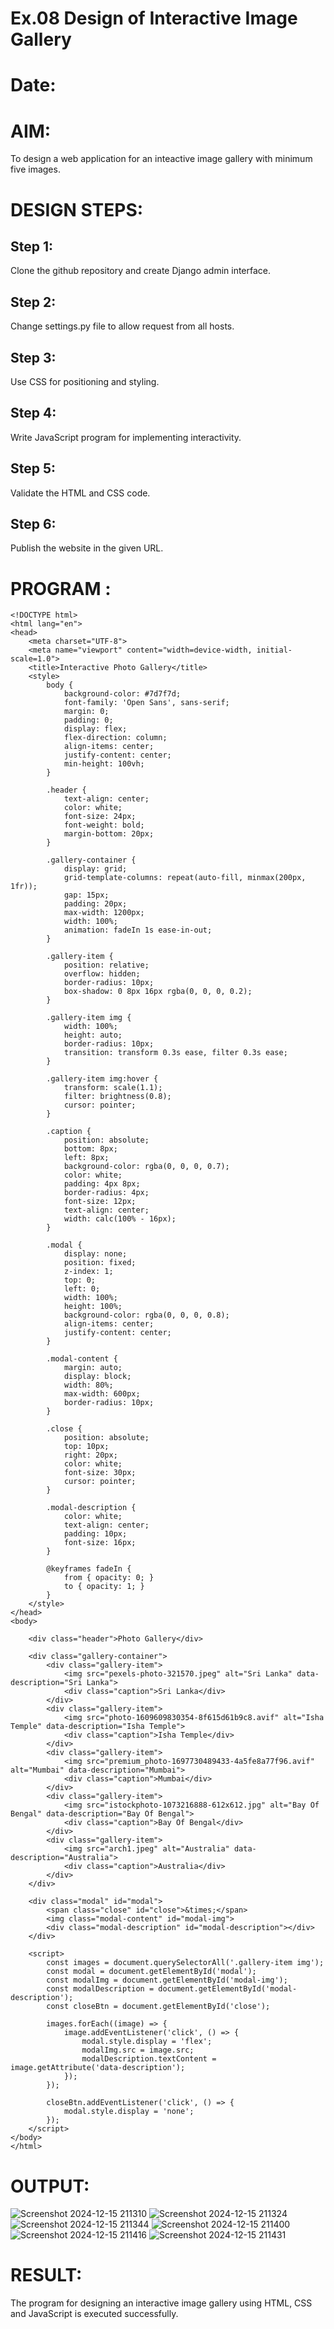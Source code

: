# Ex.08 Design of Interactive Image Gallery
# Date:
# AIM:
To design a web application for an inteactive image gallery with minimum five images.

# DESIGN STEPS:
## Step 1:
Clone the github repository and create Django admin interface.

## Step 2:
Change settings.py file to allow request from all hosts.

## Step 3:
Use CSS for positioning and styling.

## Step 4:
Write JavaScript program for implementing interactivity.

## Step 5:
Validate the HTML and CSS code.

## Step 6:
Publish the website in the given URL.

# PROGRAM :
```
<!DOCTYPE html>
<html lang="en">
<head>
    <meta charset="UTF-8">
    <meta name="viewport" content="width=device-width, initial-scale=1.0">
    <title>Interactive Photo Gallery</title>
    <style>
        body {
            background-color: #7d7f7d;
            font-family: 'Open Sans', sans-serif;
            margin: 0;
            padding: 0;
            display: flex;
            flex-direction: column;
            align-items: center;
            justify-content: center;
            min-height: 100vh;
        }

        .header {
            text-align: center;
            color: white;
            font-size: 24px;
            font-weight: bold;
            margin-bottom: 20px;
        }

        .gallery-container {
            display: grid;
            grid-template-columns: repeat(auto-fill, minmax(200px, 1fr));
            gap: 15px;
            padding: 20px;
            max-width: 1200px;
            width: 100%;
            animation: fadeIn 1s ease-in-out;
        }

        .gallery-item {
            position: relative;
            overflow: hidden;
            border-radius: 10px;
            box-shadow: 0 8px 16px rgba(0, 0, 0, 0.2);
        }

        .gallery-item img {
            width: 100%;
            height: auto;
            border-radius: 10px;
            transition: transform 0.3s ease, filter 0.3s ease;
        }

        .gallery-item img:hover {
            transform: scale(1.1);
            filter: brightness(0.8);
            cursor: pointer;
        }

        .caption {
            position: absolute;
            bottom: 8px;
            left: 8px;
            background-color: rgba(0, 0, 0, 0.7);
            color: white;
            padding: 4px 8px;
            border-radius: 4px;
            font-size: 12px;
            text-align: center;
            width: calc(100% - 16px);
        }

        .modal {
            display: none;
            position: fixed;
            z-index: 1;
            top: 0;
            left: 0;
            width: 100%;
            height: 100%;
            background-color: rgba(0, 0, 0, 0.8);
            align-items: center;
            justify-content: center;
        }

        .modal-content {
            margin: auto;
            display: block;
            width: 80%;
            max-width: 600px;
            border-radius: 10px;
        }

        .close {
            position: absolute;
            top: 10px;
            right: 20px;
            color: white;
            font-size: 30px;
            cursor: pointer;
        }

        .modal-description {
            color: white;
            text-align: center;
            padding: 10px;
            font-size: 16px;
        }

        @keyframes fadeIn {
            from { opacity: 0; }
            to { opacity: 1; }
        }
    </style>
</head>
<body>

    <div class="header">Photo Gallery</div>

    <div class="gallery-container">
        <div class="gallery-item">
            <img src="pexels-photo-321570.jpeg" alt="Sri Lanka" data-description="Sri Lanka">
            <div class="caption">Sri Lanka</div>
        </div>
        <div class="gallery-item">
            <img src="photo-1609609830354-8f615d61b9c8.avif" alt="Isha Temple" data-description="Isha Temple">
            <div class="caption">Isha Temple</div>
        </div>
        <div class="gallery-item">
            <img src="premium_photo-1697730489433-4a5fe8a77f96.avif" alt="Mumbai" data-description="Mumbai">
            <div class="caption">Mumbai</div>
        </div>
        <div class="gallery-item">
            <img src="istockphoto-1073216888-612x612.jpg" alt="Bay Of Bengal" data-description="Bay Of Bengal">
            <div class="caption">Bay Of Bengal</div>
        </div>
        <div class="gallery-item">
            <img src="arch1.jpeg" alt="Australia" data-description="Australia">
            <div class="caption">Australia</div>
        </div>
    </div>

    <div class="modal" id="modal">
        <span class="close" id="close">&times;</span>
        <img class="modal-content" id="modal-img">
        <div class="modal-description" id="modal-description"></div>
    </div>

    <script>
        const images = document.querySelectorAll('.gallery-item img');
        const modal = document.getElementById('modal');
        const modalImg = document.getElementById('modal-img');
        const modalDescription = document.getElementById('modal-description');
        const closeBtn = document.getElementById('close');

        images.forEach((image) => {
            image.addEventListener('click', () => {
                modal.style.display = 'flex';
                modalImg.src = image.src;
                modalDescription.textContent = image.getAttribute('data-description');
            });
        });

        closeBtn.addEventListener('click', () => {
            modal.style.display = 'none';
        });
    </script>
</body>
</html>
```
# OUTPUT:
![Screenshot 2024-12-15 211310](https://github.com/user-attachments/assets/cc2bf4f0-9d53-454d-bf98-b90b5abf44a4)
![Screenshot 2024-12-15 211324](https://github.com/user-attachments/assets/1639afc1-8719-40a5-9f51-d3022d36a9a5)
![Screenshot 2024-12-15 211344](https://github.com/user-attachments/assets/77b176a2-8da2-4711-a0e4-00c29e2483f1)
![Screenshot 2024-12-15 211400](https://github.com/user-attachments/assets/28c7fbb2-cbb6-4144-ae5b-a95e1c8d9fde)
![Screenshot 2024-12-15 211416](https://github.com/user-attachments/assets/beae49d8-8dbb-4c48-9efa-6d6d77ce678f)
![Screenshot 2024-12-15 211431](https://github.com/user-attachments/assets/5b72c14d-06cc-4037-83bc-493614399651)

# RESULT:
The program for designing an interactive image gallery using HTML, CSS and JavaScript is executed successfully.
